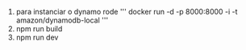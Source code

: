 1) para instanciar o dynamo rode
''' docker run -d -p 8000:8000 -i -t amazon/dynamodb-local '''
2) npm run build
3) npm run dev
